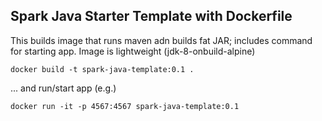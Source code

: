 Spark Java Starter Template with Dockerfile
-------------------------------------------

This builds image that runs maven adn builds fat JAR; includes command for starting app. Image is lightweight (jdk-8-onbuild-alpine)

```docker build -t spark-java-template:0.1 .```

... and run/start app (e.g.)

```docker run -it -p 4567:4567 spark-java-template:0.1```